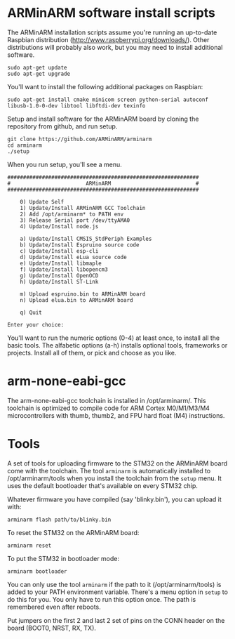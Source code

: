 ARMinARM software install scripts
=================================

The ARMinARM installation scripts assume you're running an up-to-date Raspbian distribution (http://www.raspberrypi.org/downloads/). Other distributions will probably also work, but you may need to install additional software.

    sudo apt-get update
    sudo apt-get upgrade

You'll want to install the following additional packages on Raspbian:

    sudo apt-get install cmake minicom screen python-serial autoconf libusb-1.0-0-dev libtool libftdi-dev texinfo

Setup and install software for the ARMinARM board by cloning the repository from github, and run setup.

    git clone https://github.com/ARMinARM/arminarm
    cd arminarm
    ./setup

When you run setup, you'll see a menu.

    #############################################################
    #                        ARMinARM                           #
    #############################################################
    
        0) Update Self
        1) Update/Install ARMinARM GCC Toolchain
        2) Add /opt/arminarm* to PATH env
        3) Release Serial port /dev/ttyAMA0
        4) Update/Install node.js
    
        a) Update/Install CMSIS_StdPeriph Examples
        b) Update/Install Espruino source code
        c) Update/Install esp-cli
        d) Update/Install eLua source code
        e) Update/Install libmaple
        f) Update/Install libopencm3
        g) Update/Install OpenOCD
        h) Update/Install ST-Link
    
        m) Upload espruino.bin to ARMinARM board
        n) Upload elua.bin to ARMinARM board
    
        q) Quit
    
    Enter your choice:

You'll want to run the numeric options (0-4) at least once, to install all the basic tools. The alfabetic options (a-h) installs optional tools, frameworks or projects. Install all of them, or pick and choose as you like.

arm-none-eabi-gcc
=================

The arm-none-eabi-gcc toolchain is installed in /opt/arminarm/. This toolchain is optimized to compile code for ARM Cortex M0/M1/M3/M4 microcontrollers with thumb, thumb2, and FPU hard float (M4) instructions.

Tools
=====
A set of tools for uploading firmware to the STM32 on the ARMinARM board come with the toolchain. The tool `arminarm` is automatically installed to /opt/arminarm/tools when you install the toolchain from the `setup` menu. It uses the default bootloader that's available on every STM32 chip.

Whatever firmware you have compiled (say 'blinky.bin'), you can upload it with:

    arminarm flash path/to/blinky.bin

To reset the STM32 on the ARMinARM board:

    arminarm reset
    
To put the STM32 in bootloader mode:

    arminarm bootloader

You can only use the tool `arminarm` if the path to it (/opt/arminarm/tools) is added to your PATH environment variable. There's a menu option in `setup` to do this for you. You only have to run this option once. The path is remembered even after reboots.

Put jumpers on the first 2 and last 2 set of pins on the CONN header on the board (BOOT0, NRST, RX, TX).
